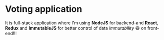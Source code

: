 # Voting application
It is full-stack application where I'm using **NodeJS** for backend-and **React**, **Redux** and **ImmutableJS** for better control of data _immutability_ :smile: on front-end!!!
